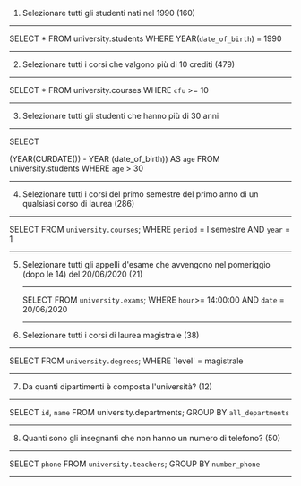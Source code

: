 1. Selezionare tutti gli studenti nati nel 1990 (160)

---

SELECT \*
FROM university.students
WHERE YEAR(`date_of_birth`) = 1990

---

2. Selezionare tutti i corsi che valgono più di 10 crediti (479)

---

SELECT \*
FROM university.courses
WHERE `cfu` >= 10

---

3. Selezionare tutti gli studenti che hanno più di 30 anni

---

SELECT

(YEAR(CURDATE()) - YEAR (date_of_birth)) AS `age`
FROM university.students
WHERE `age` > 30

---

4. Selezionare tutti i corsi del primo semestre del primo anno di un qualsiasi corso di
   laurea (286)

---

SELECT
FROM `university.courses`;
WHERE `period` = I semestre AND `year` = 1

---

5. Selezionare tutti gli appelli d'esame che avvengono nel pomeriggio (dopo le 14) del
   20/06/2020 (21)

   ***

   SELECT
   FROM `university.exams`;
   WHERE `hour`>= 14:00:00 AND `date` = 20/06/2020

   ***

6. Selezionare tutti i corsi di laurea magistrale (38)

---

SELECT
FROM `university.degrees`;
WHERE `level' = magistrale

---

7. Da quanti dipartimenti è composta l'università? (12)

---

SELECT `id`, `name`
FROM university.departments;
GROUP BY `all_departments`

---

8. Quanti sono gli insegnanti che non hanno un numero di telefono? (50)

---

SELECT `phone`
FROM `university.teachers`;
GROUP BY `number_phone`

---

